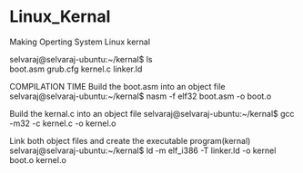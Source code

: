 # Linux_Kernal
Making Operting System Linux kernal

selvaraj@selvaraj-ubuntu:~/kernal$ ls                                                                                                                                   
boot.asm  grub.cfg  kernel.c  linker.ld

COMPILATION TIME
Build the boot.asm into an object file
selvaraj@selvaraj-ubuntu:~/kernal$ nasm -f elf32 boot.asm -o boot.o

Build the kernal.c into an object file
selvaraj@selvaraj-ubuntu:~/kernal$ gcc -m32 -c kernel.c -o kernel.o

Link both object files and create the executable program(kernal)
selvaraj@selvaraj-ubuntu:~/kernal$ ld -m elf_i386 -T linker.ld -o kernel boot.o kernel.o




